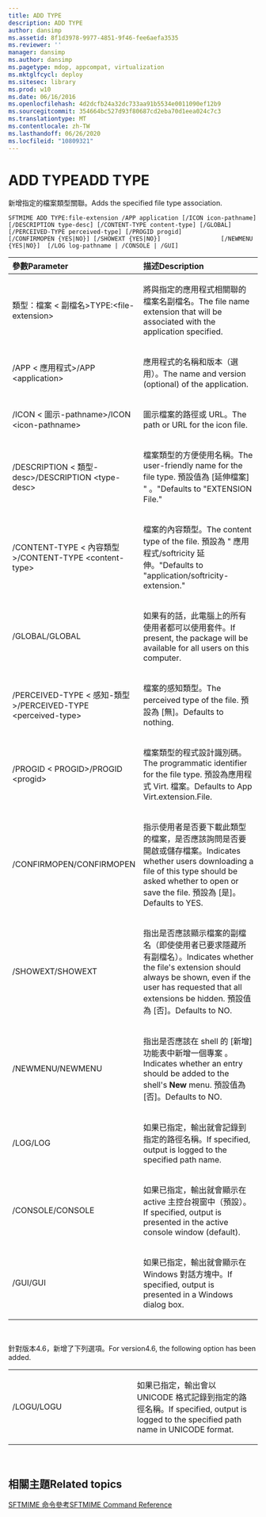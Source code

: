 ```yaml
---
title: ADD TYPE
description: ADD TYPE
author: dansimp
ms.assetid: 8f1d3978-9977-4851-9f46-fee6aefa3535
ms.reviewer: ''
manager: dansimp
ms.author: dansimp
ms.pagetype: mdop, appcompat, virtualization
ms.mktglfcycl: deploy
ms.sitesec: library
ms.prod: w10
ms.date: 06/16/2016
ms.openlocfilehash: 4d2dcfb24a32dc733aa91b5534e0011090ef12b9
ms.sourcegitcommit: 354664bc527d93f80687cd2eba70d1eea024c7c3
ms.translationtype: MT
ms.contentlocale: zh-TW
ms.lasthandoff: 06/26/2020
ms.locfileid: "10809321"
---
```

# <span data-ttu-id="fc12c-103">ADD TYPE</span><span class="sxs-lookup"><span data-stu-id="fc12c-103">ADD TYPE</span></span>


<span data-ttu-id="fc12c-104">新增指定的檔案類型關聯。</span><span class="sxs-lookup"><span data-stu-id="fc12c-104">Adds the specified file type association.</span></span>

`SFTMIME ADD TYPE:file-extension /APP application [/ICON icon-pathname]                 [/DESCRIPTION type-desc] [/CONTENT-TYPE content-type] [/GLOBAL]                 [/PERCEIVED-TYPE perceived-type] [/PROGID progid]                 [/CONFIRMOPEN {YES|NO}] [/SHOWEXT {YES|NO}]                 [/NEWMENU {YES|NO}]  [/LOG log-pathname | /CONSOLE | /GUI]`

<table>
<colgroup>
<col width="50%" />
<col width="50%" />
</colgroup>
<thead>
<tr class="header">
<th align="left"><span data-ttu-id="fc12c-105">參數</span><span class="sxs-lookup"><span data-stu-id="fc12c-105">Parameter</span></span></th>
<th align="left"><span data-ttu-id="fc12c-106">描述</span><span class="sxs-lookup"><span data-stu-id="fc12c-106">Description</span></span></th>
</tr>
</thead>
<tbody>
<tr class="odd">
<td align="left"><p><span data-ttu-id="fc12c-107">類型：檔案 &lt; 副檔名&gt;</span><span class="sxs-lookup"><span data-stu-id="fc12c-107">TYPE:&lt;file-extension&gt;</span></span></p></td>
<td align="left"><p><span data-ttu-id="fc12c-108">將與指定的應用程式相關聯的檔案名副檔名。</span><span class="sxs-lookup"><span data-stu-id="fc12c-108">The file name extension that will be associated with the application specified.</span></span></p></td>
</tr>
<tr class="even">
<td align="left"><p><span data-ttu-id="fc12c-109">/APP &lt; 應用程式&gt;</span><span class="sxs-lookup"><span data-stu-id="fc12c-109">/APP &lt;application&gt;</span></span></p></td>
<td align="left"><p><span data-ttu-id="fc12c-110">應用程式的名稱和版本（選用）。</span><span class="sxs-lookup"><span data-stu-id="fc12c-110">The name and version (optional) of the application.</span></span></p></td>
</tr>
<tr class="odd">
<td align="left"><p><span data-ttu-id="fc12c-111">/ICON &lt; 圖示-pathname&gt;</span><span class="sxs-lookup"><span data-stu-id="fc12c-111">/ICON &lt;icon-pathname&gt;</span></span></p></td>
<td align="left"><p><span data-ttu-id="fc12c-112">圖示檔案的路徑或 URL。</span><span class="sxs-lookup"><span data-stu-id="fc12c-112">The path or URL for the icon file.</span></span></p></td>
</tr>
<tr class="even">
<td align="left"><p><span data-ttu-id="fc12c-113">/DESCRIPTION &lt; 類型-desc&gt;</span><span class="sxs-lookup"><span data-stu-id="fc12c-113">/DESCRIPTION &lt;type-desc&gt;</span></span></p></td>
<td align="left"><p><span data-ttu-id="fc12c-114">檔案類型的方便使用名稱。</span><span class="sxs-lookup"><span data-stu-id="fc12c-114">The user-friendly name for the file type.</span></span> <span data-ttu-id="fc12c-115">預設值為 [延伸檔案] &quot; 。&quot;</span><span class="sxs-lookup"><span data-stu-id="fc12c-115">Defaults to &quot;EXTENSION File.&quot;</span></span></p></td>
</tr>
<tr class="odd">
<td align="left"><p><span data-ttu-id="fc12c-116">/CONTENT-TYPE &lt; 內容類型&gt;</span><span class="sxs-lookup"><span data-stu-id="fc12c-116">/CONTENT-TYPE &lt;content-type&gt;</span></span></p></td>
<td align="left"><p><span data-ttu-id="fc12c-117">檔案的內容類型。</span><span class="sxs-lookup"><span data-stu-id="fc12c-117">The content type of the file.</span></span> <span data-ttu-id="fc12c-118">預設為 &quot; 應用程式/softricity 延伸。&quot;</span><span class="sxs-lookup"><span data-stu-id="fc12c-118">Defaults to &quot;application/softricity-extension.&quot;</span></span></p></td>
</tr>
<tr class="even">
<td align="left"><p><span data-ttu-id="fc12c-119">/GLOBAL</span><span class="sxs-lookup"><span data-stu-id="fc12c-119">/GLOBAL</span></span></p></td>
<td align="left"><p><span data-ttu-id="fc12c-120">如果有的話，此電腦上的所有使用者都可以使用套件。</span><span class="sxs-lookup"><span data-stu-id="fc12c-120">If present, the package will be available for all users on this computer.</span></span></p></td>
</tr>
<tr class="odd">
<td align="left"><p><span data-ttu-id="fc12c-121">/PERCEIVED-TYPE &lt; 感知-類型&gt;</span><span class="sxs-lookup"><span data-stu-id="fc12c-121">/PERCEIVED-TYPE &lt;perceived-type&gt;</span></span></p></td>
<td align="left"><p><span data-ttu-id="fc12c-122">檔案的感知類型。</span><span class="sxs-lookup"><span data-stu-id="fc12c-122">The perceived type of the file.</span></span> <span data-ttu-id="fc12c-123">預設為 [無]。</span><span class="sxs-lookup"><span data-stu-id="fc12c-123">Defaults to nothing.</span></span></p></td>
</tr>
<tr class="even">
<td align="left"><p><span data-ttu-id="fc12c-124">/PROGID &lt; PROGID&gt;</span><span class="sxs-lookup"><span data-stu-id="fc12c-124">/PROGID &lt;progid&gt;</span></span></p></td>
<td align="left"><p><span data-ttu-id="fc12c-125">檔案類型的程式設計識別碼。</span><span class="sxs-lookup"><span data-stu-id="fc12c-125">The programmatic identifier for the file type.</span></span> <span data-ttu-id="fc12c-126">預設為應用程式 Virt. 檔案。</span><span class="sxs-lookup"><span data-stu-id="fc12c-126">Defaults to App Virt.extension.File.</span></span></p></td>
</tr>
<tr class="odd">
<td align="left"><p><span data-ttu-id="fc12c-127">/CONFIRMOPEN</span><span class="sxs-lookup"><span data-stu-id="fc12c-127">/CONFIRMOPEN</span></span></p></td>
<td align="left"><p><span data-ttu-id="fc12c-128">指示使用者是否要下載此類型的檔案，是否應該詢問是否要開啟或儲存檔案。</span><span class="sxs-lookup"><span data-stu-id="fc12c-128">Indicates whether users downloading a file of this type should be asked whether to open or save the file.</span></span> <span data-ttu-id="fc12c-129">預設為 [是]。</span><span class="sxs-lookup"><span data-stu-id="fc12c-129">Defaults to YES.</span></span></p></td>
</tr>
<tr class="even">
<td align="left"><p><span data-ttu-id="fc12c-130">/SHOWEXT</span><span class="sxs-lookup"><span data-stu-id="fc12c-130">/SHOWEXT</span></span></p></td>
<td align="left"><p><span data-ttu-id="fc12c-131">指出是否應該顯示檔案的副檔名（即使使用者已要求隱藏所有副檔名）。</span><span class="sxs-lookup"><span data-stu-id="fc12c-131">Indicates whether the file's extension should always be shown, even if the user has requested that all extensions be hidden.</span></span> <span data-ttu-id="fc12c-132">預設值為 [否]。</span><span class="sxs-lookup"><span data-stu-id="fc12c-132">Defaults to NO.</span></span></p></td>
</tr>
<tr class="odd">
<td align="left"><p><span data-ttu-id="fc12c-133">/NEWMENU</span><span class="sxs-lookup"><span data-stu-id="fc12c-133">/NEWMENU</span></span></p></td>
<td align="left"><p><span data-ttu-id="fc12c-134">指出是否應該在 shell 的 [新增] 功能表中新增一個專案 <strong> </strong> 。</span><span class="sxs-lookup"><span data-stu-id="fc12c-134">Indicates whether an entry should be added to the shell's <strong>New</strong> menu.</span></span> <span data-ttu-id="fc12c-135">預設值為 [否]。</span><span class="sxs-lookup"><span data-stu-id="fc12c-135">Defaults to NO.</span></span></p></td>
</tr>
<tr class="even">
<td align="left"><p><span data-ttu-id="fc12c-136">/LOG</span><span class="sxs-lookup"><span data-stu-id="fc12c-136">/LOG</span></span></p></td>
<td align="left"><p><span data-ttu-id="fc12c-137">如果已指定，輸出就會記錄到指定的路徑名稱。</span><span class="sxs-lookup"><span data-stu-id="fc12c-137">If specified, output is logged to the specified path name.</span></span></p></td>
</tr>
<tr class="odd">
<td align="left"><p><span data-ttu-id="fc12c-138">/CONSOLE</span><span class="sxs-lookup"><span data-stu-id="fc12c-138">/CONSOLE</span></span></p></td>
<td align="left"><p><span data-ttu-id="fc12c-139">如果已指定，輸出就會顯示在 active 主控台視窗中（預設）。</span><span class="sxs-lookup"><span data-stu-id="fc12c-139">If specified, output is presented in the active console window (default).</span></span></p></td>
</tr>
<tr class="even">
<td align="left"><p><span data-ttu-id="fc12c-140">/GUI</span><span class="sxs-lookup"><span data-stu-id="fc12c-140">/GUI</span></span></p></td>
<td align="left"><p><span data-ttu-id="fc12c-141">如果已指定，輸出就會顯示在 Windows 對話方塊中。</span><span class="sxs-lookup"><span data-stu-id="fc12c-141">If specified, output is presented in a Windows dialog box.</span></span></p></td>
</tr>
</tbody>
</table>

 

<span data-ttu-id="fc12c-142">針對版本4.6，新增了下列選項。</span><span class="sxs-lookup"><span data-stu-id="fc12c-142">For version4.6, the following option has been added.</span></span>

<table>
<colgroup>
<col width="50%" />
<col width="50%" />
</colgroup>
<tbody>
<tr class="odd">
<td align="left"><p><span data-ttu-id="fc12c-143">/LOGU</span><span class="sxs-lookup"><span data-stu-id="fc12c-143">/LOGU</span></span></p></td>
<td align="left"><p><span data-ttu-id="fc12c-144">如果已指定，輸出會以 UNICODE 格式記錄到指定的路徑名稱。</span><span class="sxs-lookup"><span data-stu-id="fc12c-144">If specified, output is logged to the specified path name in UNICODE format.</span></span></p></td>
</tr>
</tbody>
</table>

 

## <span data-ttu-id="fc12c-145">相關主題</span><span class="sxs-lookup"><span data-stu-id="fc12c-145">Related topics</span></span>


[<span data-ttu-id="fc12c-146">SFTMIME 命令參考</span><span class="sxs-lookup"><span data-stu-id="fc12c-146">SFTMIME Command Reference</span></span>](sftmime--command-reference.md)

 

 





